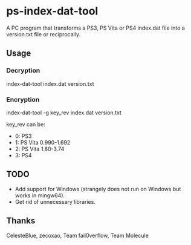 # ps-index-dat-tool

A PC program that transforms a PS3, PS Vita or PS4 index.dat file into a version.txt file or reciprocally.

## Usage

### Decryption

index-dat-tool index.dat version.txt

### Encryption

index-dat-tool -g key_rev index.dat version.txt

key_rev can be:
* 0: PS3
* 1: PS Vita 0.990-1.692
* 2: PS Vita 1.80-3.74
* 3: PS4

## TODO

* Add support for Windows (strangely does not run on Windows but works in mingw64).
* Get rid of unnecessary libraries.

## Thanks

CelesteBlue, zecoxao, Team fail0verflow, Team Molecule
